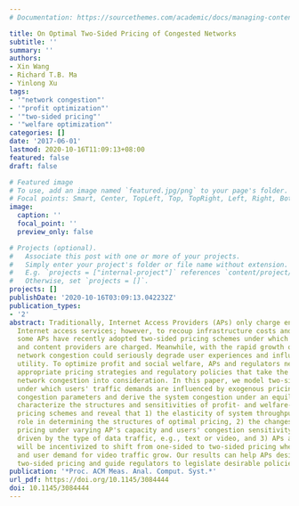 ```yaml
---
# Documentation: https://sourcethemes.com/academic/docs/managing-content/

title: On Optimal Two-Sided Pricing of Congested Networks
subtitle: ''
summary: ''
authors:
- Xin Wang
- Richard T.B. Ma
- Yinlong Xu
tags:
- '"network congestion"'
- '"profit optimization"'
- '"two-sided pricing"'
- '"welfare optimization"'
categories: []
date: '2017-06-01'
lastmod: 2020-10-16T11:09:13+08:00
featured: false
draft: false

# Featured image
# To use, add an image named `featured.jpg/png` to your page's folder.
# Focal points: Smart, Center, TopLeft, Top, TopRight, Left, Right, BottomLeft, Bottom, BottomRight.
image:
  caption: ''
  focal_point: ''
  preview_only: false

# Projects (optional).
#   Associate this post with one or more of your projects.
#   Simply enter your project's folder or file name without extension.
#   E.g. `projects = ["internal-project"]` references `content/project/deep-learning/index.md`.
#   Otherwise, set `projects = []`.
projects: []
publishDate: '2020-10-16T03:09:13.042232Z'
publication_types:
- '2'
abstract: Traditionally, Internet Access Providers (APs) only charge end-users for
  Internet access services; however, to recoup infrastructure costs and increase revenues,
  some APs have recently adopted two-sided pricing schemes under which both end-users
  and content providers are charged. Meanwhile, with the rapid growth of traffic,
  network congestion could seriously degrade user experiences and influence providers'
  utility. To optimize profit and social welfare, APs and regulators need to design
  appropriate pricing strategies and regulatory policies that take the effects of
  network congestion into consideration. In this paper, we model two-sided networks
  under which users' traffic demands are influenced by exogenous pricing and endogenous
  congestion parameters and derive the system congestion under an equilibrium. We
  characterize the structures and sensitivities of profit- and welfare-optimal two-sided
  pricing schemes and reveal that 1) the elasticity of system throughput plays a crucial
  role in determining the structures of optimal pricing, 2) the changes of optimal
  pricing under varying AP's capacity and users' congestion sensitivity are largely
  driven by the type of data traffic, e.g., text or video, and 3) APs and regulators
  will be incentivized to shift from one-sided to two-sided pricing when APs' capacities
  and user demand for video traffic grow. Our results can help APs design optimal
  two-sided pricing and guide regulators to legislate desirable policies.
publication: '*Proc. ACM Meas. Anal. Comput. Syst.*'
url_pdf: https://doi.org/10.1145/3084444
doi: 10.1145/3084444
---
```

